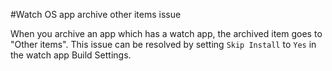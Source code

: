 #Watch OS app archive other items issue

When you archive an app which has a watch app, the archived item goes to "Other items".
This issue can be resolved by setting `Skip Install` to `Yes` in the watch app Build Settings.
